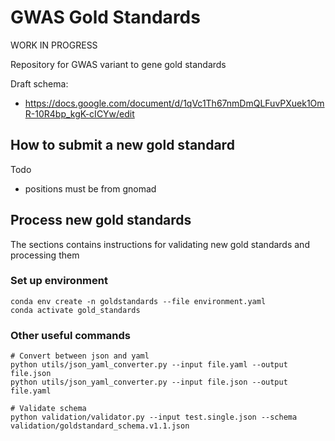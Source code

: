 GWAS Gold Standards
===================

WORK IN PROGRESS

Repository for GWAS variant to gene gold standards

Draft schema:
- https://docs.google.com/document/d/1qVc1Th67nmDmQLFuvPXuek1OmR-10R4bp_kgK-cICYw/edit


## How to submit a new gold standard

Todo

- positions must be from gnomad

## Process new gold standards

The sections contains instructions for validating new gold standards and processing them

### Set up environment

```
conda env create -n goldstandards --file environment.yaml
conda activate gold_standards
```

### Other useful commands

```
# Convert between json and yaml
python utils/json_yaml_converter.py --input file.yaml --output file.json
python utils/json_yaml_converter.py --input file.json --output file.yaml

# Validate schema
python validation/validator.py --input test.single.json --schema validation/goldstandard_schema.v1.1.json
```
